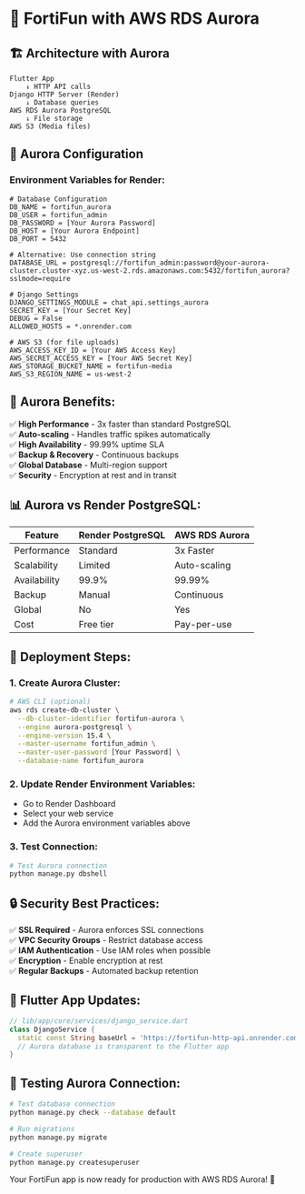# 🚀 FortiFun with AWS RDS Aurora

## 🏗️ **Architecture with Aurora**

```
Flutter App
    ↓ HTTP API calls
Django HTTP Server (Render)
    ↓ Database queries
AWS RDS Aurora PostgreSQL
    ↓ File storage
AWS S3 (Media files)
```

## 🔧 **Aurora Configuration**

### **Environment Variables for Render:**

```
# Database Configuration
DB_NAME = fortifun_aurora
DB_USER = fortifun_admin
DB_PASSWORD = [Your Aurora Password]
DB_HOST = [Your Aurora Endpoint]
DB_PORT = 5432

# Alternative: Use connection string
DATABASE_URL = postgresql://fortifun_admin:password@your-aurora-cluster.cluster-xyz.us-west-2.rds.amazonaws.com:5432/fortifun_aurora?sslmode=require

# Django Settings
DJANGO_SETTINGS_MODULE = chat_api.settings_aurora
SECRET_KEY = [Your Secret Key]
DEBUG = False
ALLOWED_HOSTS = *.onrender.com

# AWS S3 (for file uploads)
AWS_ACCESS_KEY_ID = [Your AWS Access Key]
AWS_SECRET_ACCESS_KEY = [Your AWS Secret Key]
AWS_STORAGE_BUCKET_NAME = fortifun-media
AWS_S3_REGION_NAME = us-west-2
```

## 🎯 **Aurora Benefits:**

✅ **High Performance** - 3x faster than standard PostgreSQL  
✅ **Auto-scaling** - Handles traffic spikes automatically  
✅ **High Availability** - 99.99% uptime SLA  
✅ **Backup & Recovery** - Continuous backups  
✅ **Global Database** - Multi-region support  
✅ **Security** - Encryption at rest and in transit  

## 📊 **Aurora vs Render PostgreSQL:**

| Feature | Render PostgreSQL | AWS RDS Aurora |
|---------|------------------|----------------|
| Performance | Standard | 3x Faster |
| Scalability | Limited | Auto-scaling |
| Availability | 99.9% | 99.99% |
| Backup | Manual | Continuous |
| Global | No | Yes |
| Cost | Free tier | Pay-per-use |

## 🚀 **Deployment Steps:**

### **1. Create Aurora Cluster:**
```bash
# AWS CLI (optional)
aws rds create-db-cluster \
  --db-cluster-identifier fortifun-aurora \
  --engine aurora-postgresql \
  --engine-version 15.4 \
  --master-username fortifun_admin \
  --master-user-password [Your Password] \
  --database-name fortifun_aurora
```

### **2. Update Render Environment Variables:**
- Go to Render Dashboard
- Select your web service
- Add the Aurora environment variables above

### **3. Test Connection:**
```bash
# Test Aurora connection
python manage.py dbshell
```

## 🔒 **Security Best Practices:**

✅ **SSL Required** - Aurora enforces SSL connections  
✅ **VPC Security Groups** - Restrict database access  
✅ **IAM Authentication** - Use IAM roles when possible  
✅ **Encryption** - Enable encryption at rest  
✅ **Regular Backups** - Automated backup retention  

## 📱 **Flutter App Updates:**

```dart
// lib/app/core/services/django_service.dart
class DjangoService {
  static const String baseUrl = 'https://fortifun-http-api.onrender.com';
  // Aurora database is transparent to the Flutter app
}
```

## 🧪 **Testing Aurora Connection:**

```bash
# Test database connection
python manage.py check --database default

# Run migrations
python manage.py migrate

# Create superuser
python manage.py createsuperuser
```

Your FortiFun app is now ready for production with AWS RDS Aurora! 🎉
